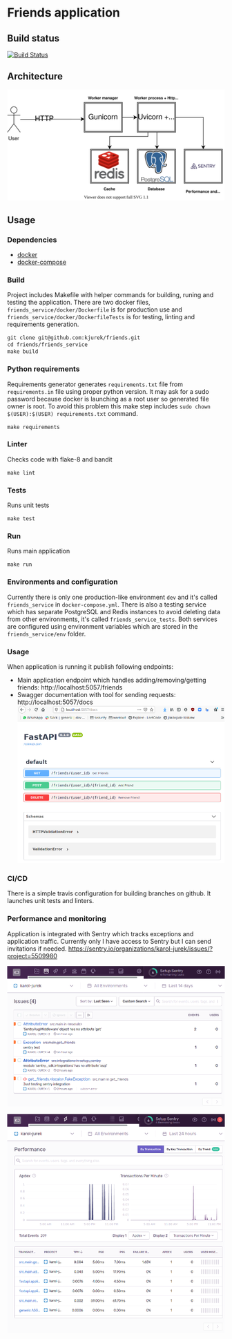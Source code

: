 # Friends application

## Build status
[![Build Status](https://travis-ci.org/kjurek/friends.svg?branch=master)](https://travis-ci.org/kjurek/friends)

## Architecture
![Architecture](./images/friends_architecture.svg)

## Usage

### Dependencies
- [docker](https://docs.docker.com/get-docker)
- [docker-compose](https://docs.docker.com/compose/install)

### Build
Project includes Makefile with helper commands for building, runing and testing the application.
There are two docker files, `friends_service/docker/Dockerfile` is for production use and `friends_service/docker/DockerfileTests` is for testing, linting and requirements generation.

```
git clone git@github.com:kjurek/friends.git
cd friends/friends_service
make build
```

### Python requirements
Requirements generator generates `requirements.txt` file from `requirements.in` file using proper python version.
It may ask for a sudo password because docker is launching as a root user so generated file owner is root.
To avoid this problem this make step includes `sudo chown $(USER):$(USER) requirements.txt` command.

```
make requirements
```

### Linter
Checks code with flake-8 and bandit

```
make lint
```

### Tests
Runs unit tests

```
make test
```

### Run
Runs main application

```
make run

```

### Environments and configuration
Currently there is only one production-like environment `dev` and it's called `friends_service` in `docker-compose.yml`.
There is also a testing service which has separate PostgreSQL and Redis instances to avoid deleting data from other environments, it's called `friends_service_tests`.
Both services are configured using environment variables which are stored in the `friends_service/env` folder.

### Usage
When application is running it publish following endpoints:
- Main application endpoint which handles adding/removing/getting friends: http://localhost:5057/friends
- Swagger documentation with tool for sending requests: http://localhost:5057/docs
![API docs](./images/api_docs.png)

### CI/CD
There is a simple travis configuration for building branches on github.
It launches unit tests and linters.

### Performance and monitoring
Application is integrated with Sentry which tracks exceptions and application traffic.
Currently only I have access to Sentry but I can send invitations if needed.
https://sentry.io/organizations/karol-jurek/issues/?project=5509980

![Sentry issues](./images/sentry_issues.png)

![Sentry performance](./images/sentry_performance.png)
